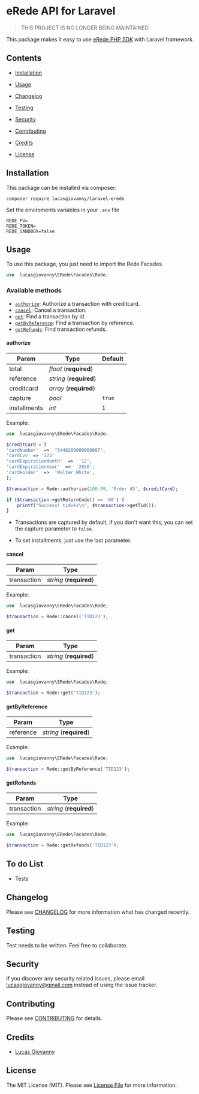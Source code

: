 # eRede API for Laravel

> THIS PROJECT IS NO LONGER BEING MAINTAINED

This package makes it easy to use [eRede PHP SDK](https://github.com/DevelopersRede/erede-php) with Laravel framework.

## Contents

- [Installation](#installation)

- [Usage](#usage)

- [Changelog](#changelog)

- [Testing](#testing)

- [Security](#security)

- [Contributing](#contributing)

- [Credits](#credits)

- [License](#license)

## Installation

This package can be installed via composer:

`composer require lucasgiovanny/laravel-erede`

Set the enviroments variables in your `.env` file

```
REDE_PV=
REDE_TOKEN=
REDE_SANDBOX=false
```

## Usage

To use this package, you just need to import the Rede Facades.

```php
use  lucasgiovanny\ERede\Facades\Rede;
```

### Available methods

- [`authorize`](#authorize): Authorize a transaction with creditcard.
- [`cancel`](#cancel): Cancel a transaction.
- [`get`](#get): Find a transaction by id.
- [`getByReference`](#getByReference): Find a transaction by reference.
- [`getRefunds`](#getRefunds): Find transaction refunds.

#### authorize

| Param        | Type                    |Default |
| ------------ | ----------------------- | ------ |
| total        | _float_ (**required**)  |        |
| reference    | _string_ (**required**) |        |
| creditcard   | _array_ (**required**)  |        |
| capture      | _bool_                  | `true` |
| installments | _int_                   | `1`    |

Example:

```php
use  lucasgiovanny\ERede\Facades\Rede;

$creditCard = [
'cardNumber'  =>  "5448280000000007",
'cardCvv' => '123'
'cardExpirationMonth'  =>  '12',
'cardExpirationYear'  =>  '2020',
'cardHolder'  =>  'Walter White',
];

$transaction = Rede::authorize(100.99, 'Order 45', $creditCard);

if ($transaction->getReturnCode() == '00') {
    printf("Success! tid=%s\n", $transaction->getTid());
}
```

- Transactions are captured by default, if you don't want this, you can set the capture parameter to `false`.

- To set installments, just use the last parameter.

#### cancel

| Param        | Type                    |
| ------------ | ----------------------- |
| transaction  | _string_ (**required**) |

Example:

```php
use  lucasgiovanny\ERede\Facades\Rede;

$transaction = Rede::cancel('TID123');
```

#### get

| Param        | Type                    |
| ------------ | ----------------------- |
| transaction  | _string_ (**required**) |

Example:

```php
use  lucasgiovanny\ERede\Facades\Rede;

$transaction = Rede::get('TID123');
```

#### getByReference

| Param        | Type                    |
| ------------ | ----------------------- |
| reference    | _string_ (**required**) |

Example:

```php
use  lucasgiovanny\ERede\Facades\Rede;

$transaction = Rede::getByReference('TID123');
```

#### getRefunds

| Param        | Type                    |
| ------------ | ----------------------- |
| transaction  | _string_ (**required**) |

Example:

```php
use  lucasgiovanny\ERede\Facades\Rede;

$transaction = Rede::getRefunds('TID123');
```

## To do List

- Tests

## Changelog

Please see [CHANGELOG](CHANGELOG.md) for more information what has changed recently.

## Testing

Test needs to be written. Feel free to collaborate.

## Security

If you discover any security related issues, please email lucasgiovanny@gmail.com instead of using the issue tracker.

## Contributing

Please see [CONTRIBUTING](CONTRIBUTING.md) for details.

## Credits

- [Lucas Giovanny](https://github.com/lucasgiovanny)

## License

The MIT License (MIT). Please see [License File](LICENSE.md) for more information.

